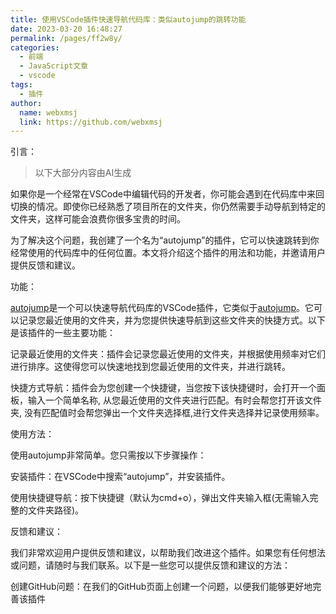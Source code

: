 ```yaml
---
title: 使用VSCode插件快速导航代码库：类似autojump的跳转功能
date: 2023-03-20 16:48:27
permalink: /pages/ff2w8y/
categories: 
  - 前端
  - JavaScript文章
  - vscode
tags: 
  - 插件
author: 
  name: webxmsj
  link: https://github.com/webxmsj
---
```


引言：

> 以下大部分内容由AI生成

如果你是一个经常在VSCode中编辑代码的开发者，你可能会遇到在代码库中来回切换的情况。即使你已经熟悉了项目所在的文件夹，你仍然需要手动导航到特定的文件夹，这样可能会浪费你很多宝贵的时间。

为了解决这个问题，我创建了一个名为“autojump”的插件，它可以快速跳转到你经常使用的代码库中的任何位置。本文将介绍这个插件的用法和功能，并邀请用户提供反馈和建议。

功能：

[autojump](https://marketplace.visualstudio.com/items?itemName=webxmsj.autojump)是一个可以快速导航代码库的VSCode插件，它类似于[autojump](https://github.com/wting/autojump)。它可以记录您最近使用的文件夹，并为您提供快速导航到这些文件夹的快捷方式。以下是该插件的一些主要功能：

记录最近使用的文件夹：插件会记录您最近使用的文件夹，并根据使用频率对它们进行排序。这使得您可以快速地找到您最近使用的文件夹，并进行跳转。

快捷方式导航：插件会为您创建一个快捷键，当您按下该快捷键时，会打开一个面板，输入一个简单名称, 从您最近使用的文件夹进行匹配。有时会帮您打开该文件夹, 没有匹配值时会帮您弹出一个文件夹选择框,进行文件夹选择并记录使用频率。

使用方法：

使用autojump非常简单。您只需按以下步骤操作：

安装插件：在VSCode中搜索“autojump”，并安装插件。

使用快捷键导航：按下快捷键（默认为cmd+o），弹出文件夹输入框(无需输入完整的文件夹路径)。

反馈和建议：

我们非常欢迎用户提供反馈和建议，以帮助我们改进这个插件。如果您有任何想法或问题，请随时与我们联系。以下是一些您可以提供反馈和建议的方法：

创建GitHub问题：在我们的GitHub页面上创建一个问题，以便我们能够更好地完善该插件
